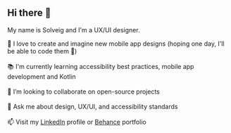 ## Hi there 👋

<!--**solveig-boivin/solveig-boivin** is a ✨ _special_ ✨ repository because its `README.md` (this file) appears on your GitHub profile.-->

My name is Solveig and I'm a UX/UI designer.

🎨 I love to create and imagine new mobile app designs (hoping one day, I'll be able to code them 🚀) <br /><br />
📚 I'm currently learning accessibility best practices, mobile app development and Kotlin <br /><br />
🔭 I’m looking to collaborate on open-source projects <br /><br />
💬 Ask me about design, UX/UI, and accessibility standards <br /><br />
📫 Visit my [LinkedIn](https://www.linkedin.com/in/solveig-boivin-997086236/) profile or [Behance](https://www.behance.net/solveigboivin) portfolio <br /><br />
